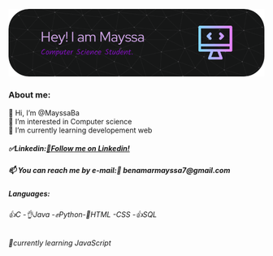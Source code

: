 ![Header](./header_image.png)

<h3>About me:</h3>
<div>👋 Hi, I’m @MayssaBa</div>
<div>👀 I’m interested in Computer science</div>
<div>🌱 I’m currently learning developement web</div>
<h5>✅Linkedin:<a rel="My Linkedin" href="www.linkedin.com/in/benamar-mayssa-76745820a">💼Follow me on Linkedin!</a></h5>
<h5>📫 You can reach me by e-mail:📜 benamarmayssa7@gmail.com </h5>
<h5>Languages:</h5>
<h6>👍C -👌Java -✊Python-🤝HTML -CSS -👍SQL</h6>
<h6>🫶currently learning JavaScript</h6>




<!---
MayssaBa/MayssaBa is a ✨ special ✨ repository because its `README.md` (this file) appears on your GitHub profile.
You can click the Preview link to take a look at your changes.
--->
